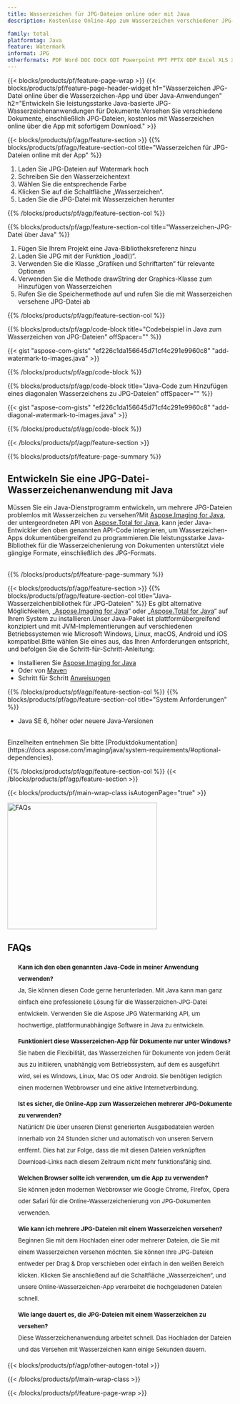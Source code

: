 ```yaml
---
title: Wasserzeichen für JPG-Dateien online oder mit Java
description: Kostenlose Online-App zum Wasserzeichen verschiedener JPG-Dateien.Java-Wasserzeichen-Bibliothekscode für JPG-Dokumente.

family: total
platformtag: Java
feature: Watermark
informat: JPG
otherformats: PDF Word DOC DOCX ODT Powerpoint PPT PPTX ODP Excel XLS XLSX ODS Image JPG JPEG BMP TIFF GIF PNG
---
```

{{< blocks/products/pf/feature-page-wrap >}}
{{< blocks/products/pf/feature-page-header-widget h1="Wasserzeichen JPG-Datei online über die Wasserzeichen-App und über Java-Anwendungen" h2="Entwickeln Sie leistungsstarke Java-basierte JPG-Wasserzeichenanwendungen für Dokumente.Versehen Sie verschiedene Dokumente, einschließlich JPG-Dateien, kostenlos mit Wasserzeichen online über die App mit sofortigem Download." >}}

{{< blocks/products/pf/agp/feature-section >}}
{{% blocks/products/pf/agp/feature-section-col title="Wasserzeichen für JPG-Dateien online mit der App" %}}

1. Laden Sie JPG-Dateien auf Watermark hoch
1. Schreiben Sie den Wasserzeichentext
1. Wählen Sie die entsprechende Farbe
1. Klicken Sie auf die Schaltfläche „Wasserzeichen“.
1. Laden Sie die JPG-Datei mit Wasserzeichen herunter

{{% /blocks/products/pf/agp/feature-section-col %}}

{{% blocks/products/pf/agp/feature-section-col title="Wasserzeichen-JPG-Datei über Java" %}}

1. Fügen Sie Ihrem Projekt eine Java-Bibliotheksreferenz hinzu
1. Laden Sie JPG mit der Funktion „load()“.
1. Verwenden Sie die Klasse „Grafiken und Schriftarten“ für relevante Optionen
1. Verwenden Sie die Methode drawString der Graphics-Klasse zum Hinzufügen von Wasserzeichen
1. Rufen Sie die Speichermethode auf und rufen Sie die mit Wasserzeichen versehene JPG-Datei ab

{{% /blocks/products/pf/agp/feature-section-col %}}

{{% blocks/products/pf/agp/code-block title="Codebeispiel in Java zum Wasserzeichen von JPG-Dateien" offSpacer="" %}}

{{< gist "aspose-com-gists" "ef226c1da156645d71cf4c291e9960c8" "add-watermark-to-images.java" >}}

{{% /blocks/products/pf/agp/code-block %}}

{{% blocks/products/pf/agp/code-block title="Java-Code zum Hinzufügen eines diagonalen Wasserzeichens zu JPG-Dateien" offSpacer="" %}}

{{< gist "aspose-com-gists" "ef226c1da156645d71cf4c291e9960c8" "add-diagonal-watermark-to-images.java" >}}

{{% /blocks/products/pf/agp/code-block %}}

{{< /blocks/products/pf/agp/feature-section >}}

{{% blocks/products/pf/feature-page-summary %}}


<h2>Entwickeln Sie eine JPG-Datei-Wasserzeichenanwendung mit Java</h2>

Müssen Sie ein Java-Dienstprogramm entwickeln, um mehrere JPG-Dateien problemlos mit Wasserzeichen zu versehen?Mit [Aspose.Imaging for Java](https://products.aspose.com/imaging/java/), der untergeordneten API von [Aspose.Total for Java](https://products.aspose.com/total/java/), kann jeder Java-Entwickler den oben genannten API-Code integrieren, um Wasserzeichen-Apps dokumentübergreifend zu programmieren.Die leistungsstarke Java-Bibliothek für die Wasserzeichenierung von Dokumenten unterstützt viele gängige Formate, einschließlich des JPG-Formats.<br /><br />

{{% /blocks/products/pf/feature-page-summary %}}

{{< blocks/products/pf/agp/feature-section >}}
{{% blocks/products/pf/agp/feature-section-col title="Java-Wasserzeichenbibliothek für JPG-Dateien" %}}
Es gibt alternative Möglichkeiten, „[Aspose.Imaging for Java](https://products.aspose.com/imaging/java/)“ oder „[Aspose.Total for Java](https://products.aspose.com/total/java/)“ auf Ihrem System zu installieren.Unser Java-Paket ist plattformübergreifend konzipiert und mit JVM-Implementierungen auf verschiedenen Betriebssystemen wie Microsoft Windows, Linux, macOS, Android und iOS kompatibel.Bitte wählen Sie eines aus, das Ihren Anforderungen entspricht, und befolgen Sie die Schritt-für-Schritt-Anleitung:<br />

- Installieren Sie [Aspose.Imaging for Java](https://docs.aspose.com/imaging/java/installation/)
- Oder von [Maven](https://releases.aspose.com/java/repo/com/aspose/aspose-imaging/)
- Schritt für Schritt [Anweisungen](https://docs.aspose.com/imaging/java/installation/#install-aspose-imaging-for-java-from-maven-repository)

{{% /blocks/products/pf/agp/feature-section-col %}}
{{% blocks/products/pf/agp/feature-section-col title="System Anforderungen" %}}

- Java SE 6, höher oder neuere Java-Versionen

<br />
Einzelheiten entnehmen Sie bitte [Produktdokumentation](https://docs.aspose.com/imaging/java/system-requirements/#optional-dependencies).

{{% /blocks/products/pf/agp/feature-section-col %}}
{{< /blocks/products/pf/agp/feature-section >}}

{{< blocks/products/pf/main-wrap-class isAutogenPage="true" >}}

<style>.howtolist li{margin-right: 0!important;line-height: 26px;position: relative;margin-bottom: 10px;font-size: 13px;list-style-type: none;}</style>
<div class="col-md-12 tl bg-gray-dark howtolist section">
  <a class="anchor" name="faqpage"></a>
  <div class="container tl dflex" itemscope="" itemtype="https://schema.org/FAQPage">
      <div class="col-md-4 howtosectiongfx">
          <img class="social-panel-hide-on-mobile" src="https://www.groupdocs.cloud/templates/brand/images/groupdocs/conversion/groupdocs_conversion-brand.png" alt="FAQs" width="335" height="283">
      </div>
      <div class="howtosection col-md-8">
          <div>
              <h2>FAQs</h2>
               <ul>
                  <li itemscope="" itemprop="mainEntity" itemtype="https://schema.org/Question">
                      <div>
                          <span itemprop="name"><b>Kann ich den oben genannten Java-Code in meiner Anwendung verwenden?</b></span>
                      </div>
                      <div itemscope="" itemprop="acceptedAnswer" itemtype="https://schema.org/Answer">
                          <span itemprop="text">Ja, Sie können diesen Code gerne herunterladen. Mit Java kann man ganz einfach eine professionelle Lösung für die Wasserzeichen-JPG-Datei entwickeln. Verwenden Sie die Aspose JPG Watermarking API, um hochwertige, plattformunabhängige Software in Java zu entwickeln.</span>
                      </div>
                  </li>
                  <li itemscope="" itemprop="mainEntity" itemtype="https://schema.org/Question">
                      <div>
                          <span itemprop="name"><b>Funktioniert diese Wasserzeichen-App für Dokumente nur unter Windows?</b></span>
                      </div>
                      <div itemscope="" itemprop="acceptedAnswer" itemtype="https://schema.org/Answer">
                          <span itemprop="text">Sie haben die Flexibilität, das Wasserzeichen für Dokumente von jedem Gerät aus zu initiieren, unabhängig vom Betriebssystem, auf dem es ausgeführt wird, sei es Windows, Linux, Mac OS oder Android. Sie benötigen lediglich einen modernen Webbrowser und eine aktive Internetverbindung.</span>
                      </div>
                  </li>
                  <li itemscope="" itemprop="mainEntity" itemtype="https://schema.org/Question">
                      <div>
                          <span itemprop="name"><b>Ist es sicher, die Online-App zum Wasserzeichen mehrerer JPG-Dokumente zu verwenden?</b></span>
                      </div>
                      <div itemscope="" itemprop="acceptedAnswer" itemtype="https://schema.org/Answer">
                          <span itemprop="text">Natürlich! Die über unseren Dienst generierten Ausgabedateien werden innerhalb von 24 Stunden sicher und automatisch von unseren Servern entfernt. Dies hat zur Folge, dass die mit diesen Dateien verknüpften Download-Links nach diesem Zeitraum nicht mehr funktionsfähig sind.</span>
                      </div>
                  </li>                 
                  <li itemscope="" itemprop="mainEntity" itemtype="https://schema.org/Question">
                      <div>
                          <span itemprop="name"><b>Welchen Browser sollte ich verwenden, um die App zu verwenden?</b></span>
                      </div>
                      <div itemscope="" itemprop="acceptedAnswer" itemtype="https://schema.org/Answer">
                          <span itemprop="text">Sie können jeden modernen Webbrowser wie Google Chrome, Firefox, Opera oder Safari für die Online-Wasserzeichenierung von JPG-Dokumenten verwenden.</span>
                      </div>
                  </li>
 		  <li itemscope="" itemprop="mainEntity" itemtype="https://schema.org/Question">
                      <div>
                          <span itemprop="name"><b>Wie kann ich mehrere JPG-Dateien mit einem Wasserzeichen versehen?</b></span>
                      </div>
                      <div itemscope="" itemprop="acceptedAnswer" itemtype="https://schema.org/Answer">
                          <span itemprop="text">Beginnen Sie mit dem Hochladen einer oder mehrerer Dateien, die Sie mit einem Wasserzeichen versehen möchten. Sie können Ihre JPG-Dateien entweder per Drag & Drop verschieben oder einfach in den weißen Bereich klicken. Klicken Sie anschließend auf die Schaltfläche „Wasserzeichen“, und unsere Online-Wasserzeichen-App verarbeitet die hochgeladenen Dateien schnell.</span>
                      </div>
                  </li>
 		  <li itemscope="" itemprop="mainEntity" itemtype="https://schema.org/Question">
                      <div>
                          <span itemprop="name"><b>Wie lange dauert es, die JPG-Dateien mit einem Wasserzeichen zu versehen?</b></span>
                      </div>
                      <div itemscope="" itemprop="acceptedAnswer" itemtype="https://schema.org/Answer">
                          <span itemprop="text">Diese Wasserzeichenanwendung arbeitet schnell. Das Hochladen der Dateien und das Versehen mit Wasserzeichen kann einige Sekunden dauern.</span>
                      </div>
                  </li>
              </ul>
          </div>
      </div>
  </div>

{{< blocks/products/pf/agp/other-autogen-total >}}

{{< /blocks/products/pf/main-wrap-class >}}

{{< /blocks/products/pf/feature-page-wrap >}}